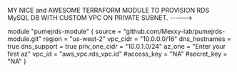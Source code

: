 MY NICE and AWESOME TERRAFORM MODULE TO PROVISION RDS MySQL DB WITH CUSTOM VPC ON PRIVATE SUBNET. ----->

module "pumejrds-module" {
source        = "github.com/Mexxy-lab/pumejrds-module.git"
region        = "us-west-2"
vpc_cidr      = "10.0.0.0/16"
dns_hostnames = true
dns_support   = true
priv_one_cidr = "10.0.1.0/24"
az_one        = "Enter your first az"
vpc_id        = "aws_vpc.rds_vpc.id"
#access_key    = "NA"
#secret_key    = "NA"
}